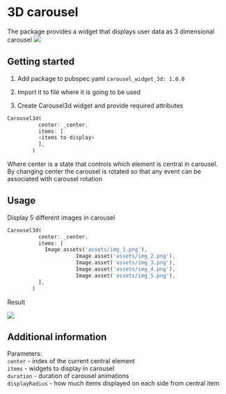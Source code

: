 # 3D carousel

The package provides a widget that displays user data as 3 dimensional carousel
![](https://github.com/ananasness/carousel_3d/blob/master/images/cards.gif)

## Getting started

1. Add package to pubspec.yaml
```carousel_widget_3d: 1.0.0```

2. Import it to file where it is going to be used

3. Create Carousel3d widget and provide required attributes

```dart
Carousel3d(
          center: _center,
          items: [
          <items to display>
          ],
        )
```
Where center is a state that controls which element is central in carousel.
By changing center the carousel is rotated so that any event can be associated with carousel rotation

## Usage

Display 5 different images in carousel

```dart
Carousel3d(
          center: _center,
          items: [
            Image.assets('assets/img_1.png'),
                      Image.asset('assets/img_2.png'),
                      Image.asset('assets/img_3.png'),
                      Image.asset('assets/img_4.png'),
                      Image.asset('assets/img_5.png'),
          ],
        )
```

Result

![](https://github.com/ananasness/carousel_3d/blob/master/images/images.gif?width=70)

## Additional information
 Parameters:<br>
`center` - index of the current central element <br>
`items` - widgets to display in carousel<br>
`duration` - duration of carousel animations<br>
`displayRadius` - how much items displayed on each side from central item<br>
